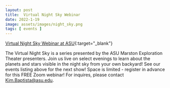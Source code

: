```yaml
---
layout: post
title:  Virtual Night Sky Webinar
date: 2022-1-19
image: assets/images/night_sky.png
tags: [ events ]
---
```


[Virtual Night Sky Webinar at ASU](https://sese.asu.edu/community-engagement/events){:target="_blank"}

The Virtual Night Sky is a series presented by the ASU Marston Exploration Theater presenters. Join us live on select evenings to learn about the planets and stars visible in the night sky from your own backyard! See our events listing above for the next show! Space is limited - register in advance for this FREE Zoom webinar! For inquires, please contact Kim.Baptista@asu.edu.